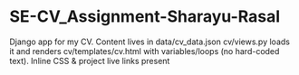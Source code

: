 # SE-CV_Assignment-Sharayu-Rasal
Django app for my CV. 
Content lives in data/cv_data.json
cv/views.py loads it and renders cv/templates/cv.html with variables/loops (no hard-coded text). 
Inline CSS & project live links present

